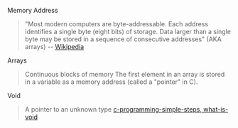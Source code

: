 Memory Address
> "Most modern computers are byte-addressable. Each address identifies a single byte (eight bits) of storage. Data larger than a single byte may be stored in a sequence of consecutive addresses" (AKA arrays) -- [Wikipedia](https://en.wikipedia.org/wiki/Memory_address#Unit_of_address_resolution)

Arrays
> Continuous blocks of memory
> The first element in an array is stored in a variable as a memory address (called a "pointer" in C).

Void
> A pointer to an unknown type [c-programming-simple-steps, what-is-void](https://www.c-programming-simple-steps.com/what-is-void.html)